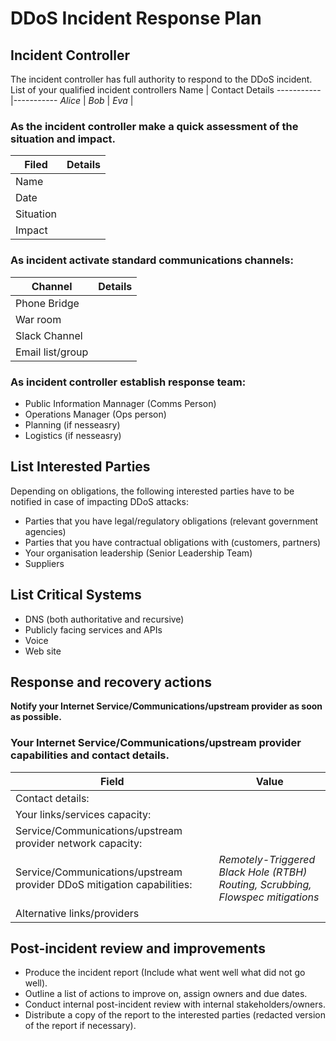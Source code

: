 # DDoS Incident Response Plan


## Incident Controller
The incident controller has full authority to respond to the DDoS incident.
List of your qualified incident controllers
Name | Contact Details
-----------|-----------
_Alice_ | 
_Bob_ | 
_Eva_ |

### As the incident controller make a quick assessment of the situation and impact.
Filed | Details
-------------------------|-----------------------
Name |
Date | 
Situation | 
Impact | 

### As incident activate standard communications channels:
Channel | Details
-----------|-----------
Phone Bridge | 
War room | 
Slack Channel | 
Email list/group | 

### As incident controller establish response team:
* Public Information Mannager (Comms Person)
* Operations Manager (Ops person)
* Planning (if nesseasry)
* Logistics (if nesseasry)

## List Interested Parties 
Depending on obligations, the following interested parties have to be notified in case of impacting DDoS attacks:
* Parties that you have legal/regulatory obligations (relevant government agencies)
* Parties that you have contractual obligations with (customers, partners)
* Your organisation leadership (Senior Leadership Team)
* Suppliers

## List Critical Systems
* DNS (both authoritative and recursive)
* Publicly facing services and APIs
* Voice
* Web site

## Response and recovery actions
**Notify your Internet Service/Communications/upstream provider as soon as possible.**

### Your Internet Service/Communications/upstream provider capabilities and contact details. 
Field | Value
-------------------|--------------------
Contact details: |
Your links/services capacity: | 
Service/Communications/upstream provider network capacity: | 
Service/Communications/upstream provider DDoS mitigation capabilities: | _Remotely-Triggered Black Hole (RTBH) Routing, Scrubbing, Flowspec mitigations_
Alternative links/providers | 

## Post-incident review and improvements
* Produce the incident report (Include what went well what did not go well).
* Outline a list of actions to improve on, assign owners and due dates.
* Conduct internal post-incident review with internal stakeholders/owners.
* Distribute a copy of the report to the interested parties (redacted version of the report if necessary).
